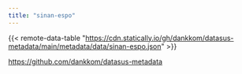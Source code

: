 ```yaml
---
title: "sinan-espo"
---
```


{{< remote-data-table "https://cdn.statically.io/gh/dankkom/datasus-metadata/main/metadata/data/sinan-espo.json" >}}

https://github.com/dankkom/datasus-metadata
